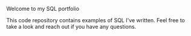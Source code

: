 Welcome to my SQL portfolio

This code repository contains examples of SQL I've written.
Feel free to take a look and reach out if you have any questions.
